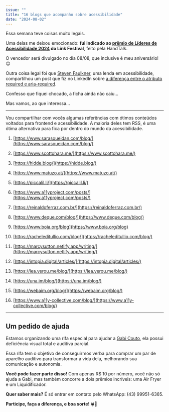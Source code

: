 ```yaml
---
issue: ""
title: "16 blogs que acompanho sobre acessibilidade"
date: "2024-08-02"
---
```


Essa semana teve coisas muito legais.

Uma delas me deixou emocionado: **fui indicado ao [prêmio de Líderes de Acessibilidade 2024](https://linkfestival.me/premiacao/) do Link Festival**, feito pela HandTalk.

O vencedor será divulgado no dia 08/08, que inclusive é meu aniversário! 😊

Outra coisa legal foi que [Steven Faulkner](https://www.linkedin.com/in/steven-faulkner-3781ab1/), uma lenda em acessibilidade, compartilhou um post que fiz no LinkedIn sobre [a diferença entre o atributo required e aria-required](https://www.linkedin.com/feed/update/urn:li:activity:7222299638115012608/).

Confesso que fiquei chocado, a ficha ainda não caiu…

Mas vamos, ao que interessa…

* * *

Vou compartilhar com vocês algumas referências com ótimos conteúdos voltados para frontend e acessibilidade. A maioria deles tem RSS, é uma ótima alternativa para fica por dentro do mundo da acessibilidade.

1. [https://www.sarasoueidan.com/blog/](https://www.sarasoueidan.com/blog/)

3. [https://www.scottohara.me/](https://www.scottohara.me/)

5. [https://hidde.blog/](https://hidde.blog/)

7. [https://www.matuzo.at/](https://www.matuzo.at/)

9. [https://piccalil.li/](https://piccalil.li/)

11. [https://www.a11yproject.com/posts/](https://www.a11yproject.com/posts/)

13. [https://reinaldoferraz.com.br/](https://reinaldoferraz.com.br/)

15. [https://www.deque.com/blog/](https://www.deque.com/blog/)

17. [https://www.boia.org/blog](https://www.boia.org/blog)

19. [https://racheleditullio.com/blog/](https://racheleditullio.com/blog/)

21. [https://marcysutton.netlify.app/writing/](https://marcysutton.netlify.app/writing/)

23. [https://intopia.digital/articles/](https://intopia.digital/articles/)

25. [https://lea.verou.me/blog/](https://lea.verou.me/blog/)

27. [https://una.im/blog/](https://una.im/blog/)

29. [https://webaim.org/blog/](https://webaim.org/blog/)

31. [https://www.a11y-collective.com/blog/](https://www.a11y-collective.com/blog/)

* * *

## Um pedido de ajuda

Estamos organizando uma rifa especial para ajudar a [Gabi Couto](https://www.linkedin.com/in/gabicouto93/), ela possui deficiência visual total e auditiva parcial.

Essa rifa tem o objetivo de conseguirmos verba para comprar um par de aparelho auditivo para transformar a vida dela, melhorando sua comunicação e autonomia.

**Você pode fazer parte disso!** Com apenas R$ 10 por número, você não só ajuda a Gabi, mas também concorre a dois prêmios incríveis: uma Air Fryer e um Liquidificador.

**Quer saber mais?** É só entrar em contato pelo WhatsApp: (43) 99951-6365.

**Participe, faça a diferença, e boa sorte!** 🍀🦻
